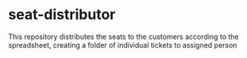 # seat-distributor
This repository distributes the seats to the customers according to the spreadsheet, creating a folder of individual tickets to assigned person

